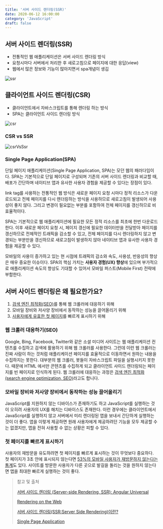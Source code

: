 ```yaml
---
title: '서버 사이드 렌더링(SSR)'
date: 2020-06-12 16:00:00
category: 'JavaScript'
draft: false
---
```




## 서버 사이드 렌더링(SSR)

- 전통적인 웹 애플리케이션은 서버 사이드 렌더링 방식
- 요청시마다 서버에서 처리한 후 새로고침으로 페이지에 대한 응답(view)
- 웹에서 많은 정보와 기능이 많아지면서 spa개념이 생김

![ssr](https://user-images.githubusercontent.com/36187948/84455530-871c3280-ac98-11ea-8c0c-6748da88301e.png)



## 클라이언트 사이드 렌더링(CSR)

- 클라이언트에서 자바스크립트를 통해 렌더링 하는 방식
- SPA는 클라이언트 사이드 렌더링 방식

![csr](https://user-images.githubusercontent.com/36187948/84455534-87b4c900-ac98-11ea-828f-36c2570a4c0a.png)



### CSR vs SSR

![csrVsSsr](https://user-images.githubusercontent.com/36187948/84455926-a1a2db80-ac99-11ea-8db5-aa50b36fab05.png)



### Single Page Application(SPA)

단일 페이지 애플리케이션(Single Page Application, SPA)는 모던 웹의 패러다임이다. SPA는 기본적으로 단일 페이지로 구성되며 기존의 서버 사이드 렌더링과 비교할 때, 배포가 간단하며 네이티브 앱과 유사한 사용자 경험을 제공할 수 있다는 장점이 있다.

link tag를 사용하는 전통적인 웹 방식은 새로운 페이지 요청 시마다 정적 리소스가 다운로드되고 전체 페이지를 다시 렌더링하는 방식을 사용하므로 새로고침이 발생되어 사용성이 좋지 않다. 그리고 변경이 필요없는 부분를 포함하여 전체 페이지를 갱신하므로 비효율적이다.

SPA는 기본적으로 웹 애플리케이션에 필요한 모든 정적 리소스를 최초에 한번 다운로드한다. 이후 새로운 페이지 요청 시, 페이지 갱신에 필요한 데이터만을 전달받아 페이지를 갱신하므로 전체적인 트래픽을 감소할 수 있고, 전체 페이지를 다시 렌더링하지 않고 변경되는 부분만을 갱신하므로 새로고침이 발생하지 않아 네이티브 앱과 유사한 사용자 경험을 제공할 수 있다.

모바일의 사용이 증가하고 있는 현 시점에 트래픽의 감소와 속도, 사용성, 반응성의 향상은 매우 중요한 이슈이다. SPA의 핵심 가치는 **사용자 경험(UX) 향상**에 있으며 부가적으로 애플리케이션 속도의 향상도 기대할 수 있어서 모바일 퍼스트(Mobile First) 전략에 부합한다.



## 서버 사이드 렌더링은 왜 필요한가요?

1. [검색 엔진 최적화(SEO)](https://static.googleusercontent.com/media/www.google.com/en//webmasters/docs/search-engine-optimization-starter-guide.pdf)를 통해 웹 크롤러에 대응하기 위해
2. 모바일 장비와 저사양 장비에서 동작하는 성능을 끌어올리기 위해
3. [사용자에게 유효한 첫 페이지](https://developers.google.com/web/tools/lighthouse/audits/first-contentful-paint)를 빠르게 표시하기 위해



### 웹 크롤러 대응하기(SEO)

Google, Bing, Facebook, Twitter와 같은 소셜 미디어 사이트는 웹 애플리케이션 컨텐츠를 수집하고 검색에 활용하기 위해 웹 크롤러를 사용한다. 그런데 이런 웹 크롤러는 진짜 사람이 하는 것처럼 애플리케이션 페이지를 효율적으로 이동하면서 원하는 내용을 수집하지는 못한다. 대부분의 웹 크롤러, 봇들이 자바스크립트 파일을 실행시키지 못한다. 때문에 HTML 에서만 콘텐츠를 수집하게 되고 클라이언트 사이드 렌더링되는 페이지를 빈 페이지로 인식하게 된다. 웹 크롤러에 대응하는 과정은 [검색 엔진 최적화(search engine optimization, SEO)](https://static.googleusercontent.com/media/www.google.com/en//webmasters/docs/search-engine-optimization-starter-guide.pdf)라고도 합니다.



### 모바일 장비와 저사양 장비에서 동작하는 성능 끌어올리기

JavaScript를 지원하지 않는 디바이스가 존재하기도 하고 JavaScript를 실행하는 것이 오히려 사용자의 UX를 해치는 디바이스도 존재한다. 이런 경우에는 클라이언트에서 JavaScript를 실행하지 않고 서버에서 미리 렌더링된 앱을 보내서 간단하게 실행하는 것이 더 좋다. 앱을 이렇게 제공하면 원래 사용자에게 제공하려던 기능을 모두 제공할 수는 없겠지만, 앱을 전혀 사용할 수 없는 상황은 피할 수 있다.



### 첫 페이지를 빠르게 표시하기

사용자의 재방문을 유도하려면 첫 페이지를 빠르게 표시하는 것이 무엇보다 중요하다. 첫 페이지가 3초 안에 표시되지 않는다면 [53%의 모바일 사용자가 재방문하지 않는다는 통계](https://www.thinkwithgoogle.com/marketing-resources/data-measurement/mobile-page-speed-new-industry-benchmarks/)도 있다. 사이트를 방문한 사용자가 다른 곳으로 발길을 돌리는 것을 원하지 않는다면 앱을 최대한 빠르게 실행하는 것이 좋다.





> 참고 및 출처
>
> [서버 사이드 렌더링 (Server-side Rendering, SSR): Angular Universal](https://angular.kr/guide/universal)
>
> [Rendering on the Web](https://developers.google.com/web/updates/2019/02/rendering-on-the-web)
>
> [서버 사이드 렌더링(SSR:Server Side Rendering)이란?](https://linked2ev.github.io/devlog/2018/11/15/Javascript-2.-What-is-SSR/)
>
> [Single Page Application](https://poiemaweb.com/js-spa)
